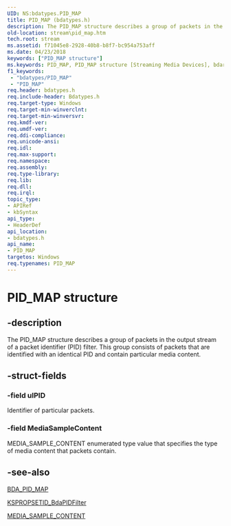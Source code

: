 ```yaml
---
UID: NS:bdatypes.PID_MAP
title: PID_MAP (bdatypes.h)
description: The PID_MAP structure describes a group of packets in the output stream of a packet identifier (PID) filter. This group consists of packets that are identified with an identical PID and contain particular media content.
old-location: stream\pid_map.htm
tech.root: stream
ms.assetid: f71045e8-2928-40b8-b8f7-bc954a753aff
ms.date: 04/23/2018
keywords: ["PID_MAP structure"]
ms.keywords: PID_MAP, PID_MAP structure [Streaming Media Devices], bdaref_54fdf358-1957-4e84-a5a4-9929395f105b.xml, bdatypes/PID_MAP, stream.pid_map
f1_keywords:
 - "bdatypes/PID_MAP"
 - "PID_MAP"
req.header: bdatypes.h
req.include-header: Bdatypes.h
req.target-type: Windows
req.target-min-winverclnt: 
req.target-min-winversvr: 
req.kmdf-ver: 
req.umdf-ver: 
req.ddi-compliance: 
req.unicode-ansi: 
req.idl: 
req.max-support: 
req.namespace: 
req.assembly: 
req.type-library: 
req.lib: 
req.dll: 
req.irql: 
topic_type:
- APIRef
- kbSyntax
api_type:
- HeaderDef
api_location:
- bdatypes.h
api_name:
- PID_MAP
targetos: Windows
req.typenames: PID_MAP
---
```


# PID_MAP structure


## -description


The PID_MAP structure describes a group of packets in the output stream of a packet identifier (PID) filter. This group consists of packets that are identified with an identical PID and contain particular media content. 


## -struct-fields




### -field ulPID

Identifier of particular packets. 


### -field MediaSampleContent

MEDIA_SAMPLE_CONTENT enumerated type value that specifies the type of media content that packets contain. 


## -see-also




<a href="/windows-hardware/drivers/ddi/bdatypes/ns-bdatypes-_bda_pid_map">BDA_PID_MAP</a>



<a href="/windows-hardware/drivers/stream/kspropsetid-bdapidfilter">KSPROPSETID_BdaPIDFilter</a>



<a href="/windows/win32/directshow/media-sample-content">MEDIA_SAMPLE_CONTENT</a>
 

 